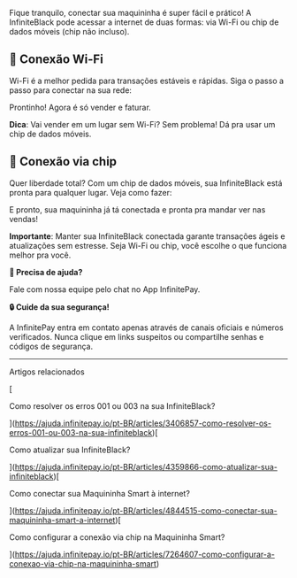 Fique tranquilo, conectar sua maquininha é super fácil e prático! A InfiniteBlack pode acessar a internet de duas formas: via Wi-Fi ou chip de dados móveis (chip não incluso).

## **📶 Conexão Wi-Fi**

Wi-Fi é a melhor pedida para transações estáveis e rápidas. Siga o passo a passo para conectar na sua rede:

Prontinho! Agora é só vender e faturar.

**Dica**: Vai vender em um lugar sem Wi-Fi? Sem problema! Dá pra usar um chip de dados móveis.

## **📡 Conexão via chip**

Quer liberdade total? Com um chip de dados móveis, sua InfiniteBlack está pronta para qualquer lugar. Veja como fazer:

E pronto, sua maquininha já tá conectada e pronta pra mandar ver nas vendas!

**Importante**: Manter sua InfiniteBlack conectada garante transações ágeis e atualizações sem estresse. Seja Wi-Fi ou chip, você escolhe o que funciona melhor pra você.

**🔔 Precisa de ajuda?**

Fale com nossa equipe pelo chat no App InfinitePay.

**🔒 Cuide da sua segurança!**

A InfinitePay entra em contato apenas através de canais oficiais e números verificados. Nunca clique em links suspeitos ou compartilhe senhas e códigos de segurança.

___

Artigos relacionados

[

Como resolver os erros 001 ou 003 na sua InfiniteBlack?

](https://ajuda.infinitepay.io/pt-BR/articles/3406857-como-resolver-os-erros-001-ou-003-na-sua-infiniteblack)[

Como atualizar sua InfiniteBlack?

](https://ajuda.infinitepay.io/pt-BR/articles/4359866-como-atualizar-sua-infiniteblack)[

Como conectar sua Maquininha Smart à internet?

](https://ajuda.infinitepay.io/pt-BR/articles/4844515-como-conectar-sua-maquininha-smart-a-internet)[

Como configurar a conexão via chip na Maquininha Smart?

](https://ajuda.infinitepay.io/pt-BR/articles/7264607-como-configurar-a-conexao-via-chip-na-maquininha-smart)